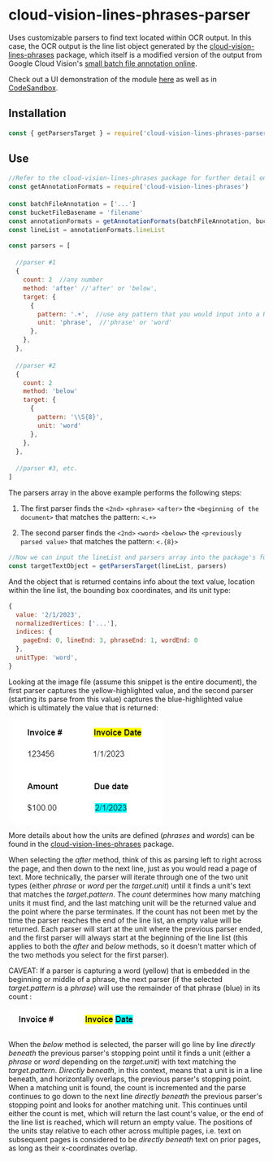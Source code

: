 # cloud-vision-lines-phrases-parser

Uses customizable parsers to find text located within OCR output. In this case, the OCR output is the line list object generated by the [cloud-vision-lines-phrases](https://www.npmjs.com/package/cloud-vision-lines-phrases) package, which itself is a modified version of the output from Google Cloud Vision's [small batch file annotation online](https://cloud.google.com/vision/docs/file-small-batch).

Check out a UI demonstration of the module [here](https://github.com/ryanjg08/cloud-vision-lines-phrases-parser-ui) as well as in [CodeSandbox](https://githubbox.com/parsec209/cloud-vision-lines-phrases-parser-ui).

## Installation

```js
const { getParsersTarget } = require('cloud-vision-lines-phrases-parser')
```

## Use

```js
//Refer to the cloud-vision-lines-phrases package for further detail on this setup for generating the lineList object
const getAnnotationFormats = require('cloud-vision-lines-phrases')

const batchFileAnnotation = ['...'] 
const bucketFileBasename = 'filename'
const annotationFormats = getAnnotationFormats(batchFileAnnotation, bucketFileBasename);
const lineList = annotationFormats.lineList
```

```js
const parsers = [

  //parser #1 
  {
    count: 2  //any number
    method: 'after' //'after' or 'below',
    target: { 
      {
        pattern: '.+',  //use any pattern that you would input into a RegExp object's constructor function 
        unit: 'phrase',  //'phrase' or 'word'
      },
    },
  },

  //parser #2
  {
    count: 2  
    method: 'below' 
    target: {
      {
        pattern: '\\S{8}',  
        unit: 'word'  
      },
    },
  },

  //parser #3, etc.
]
```
The parsers array in the above example performs the following steps:

1) The first parser finds the `<2nd>` `<phrase>` `<after>` the `<beginning of the document>` that matches the pattern: `<.+>`

2) The second parser finds the `<2nd>` `<word>` `<below>` the `<previously parsed value>` that matches the pattern: `<.{8}>`

```js
//Now we can input the lineList and parsers array into the package's function
const targetTextObject = getParsersTarget(lineList, parsers)
```

And the object that is returned contains info about the text value, location within the line list, the bounding box coordinates, and its unit type: 

```js
{
  value: '2/1/2023',
  normalizedVertices: ['...'],
  indices: {
    pageEnd: 0, lineEnd: 3, phraseEnd: 1, wordEnd: 0
  },
  unitType: 'word', 
}
```

Looking at the image file (assume this snippet is the entire document), the first parser captures the yellow-highlighted value, and the second parser (starting its parse from this value) captures the blue-highlighted value which is ultimately the value that is returned:

![Alt text](img/parserExample.png?raw=true "parser-example")

More details about how the units are defined (_phrases_ and _words_) can be found in the [cloud-vision-lines-phrases](https://www.npmjs.com/package/cloud-vision-lines-phrases) package.

When selecting the _after_ method, think of this as parsing left to right across the page, and then down to the next line, just as you would read a page of text. More technically, the parser will iterate through one of the two unit types (either _phrase_ or _word_ per the  _target.unit_) until it finds a unit's text that matches the _target.pattern_. The  _count_ determines how many matching units it must find, and the last matching unit will be the returned value and the point where the parse terminates. If the count has not been met by the time the parser reaches the end of the line list, an empty value will be returned. Each parser will start at the unit where the previous parser ended, and the first parser will always start at the beginning of the line list (this applies to both the _after_ and _below_ methods, so it doesn't matter which of the two methods you select for the first parser). 

CAVEAT:
If a parser is capturing a word (yellow) that is embedded in the beginning or middle of a phrase, the next parser (if the selected _target.pattern_ is a _phrase_) will use the remainder of that phrase (blue) in its count :

![Alt text](img/parserExampleCaveat.png?raw=true "parser-caveat-example")

When the _below_ method is selected, the parser will go line by line _directly beneath_ the previous parser's stopping point until it finds a unit (either a _phrase_ or _word_ depending on the _target.unit_) with text matching the _target.pattern_. _Directly beneath_, in this context, means that a unit is in a line beneath, and horizontally overlaps, the previous parser's stopping point. When a matching unit is found, the count is incremented and the parse continues to go down to the next line _directly beneath_ the previous parser's stopping point and looks for another matching unit. This continues until either the count is met, which will return the last count's value, or the end of the line list is reached, which will return an empty value. The positions of the units stay relative to each other across multiple pages, i.e. text on subsequent pages is considered to be _directly beneath_ text on prior pages, as long as their x-coordinates overlap. 









